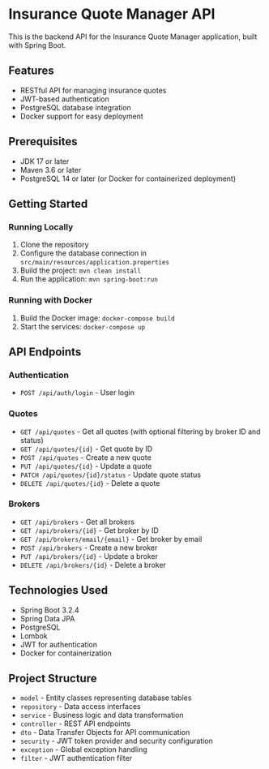 
# Insurance Quote Manager API

This is the backend API for the Insurance Quote Manager application, built with Spring Boot.

## Features

- RESTful API for managing insurance quotes
- JWT-based authentication
- PostgreSQL database integration
- Docker support for easy deployment

## Prerequisites

- JDK 17 or later
- Maven 3.6 or later
- PostgreSQL 14 or later (or Docker for containerized deployment)

## Getting Started

### Running Locally

1. Clone the repository
2. Configure the database connection in `src/main/resources/application.properties`
3. Build the project: `mvn clean install`
4. Run the application: `mvn spring-boot:run`

### Running with Docker

1. Build the Docker image: `docker-compose build`
2. Start the services: `docker-compose up`

## API Endpoints

### Authentication

- `POST /api/auth/login` - User login

### Quotes

- `GET /api/quotes` - Get all quotes (with optional filtering by broker ID and status)
- `GET /api/quotes/{id}` - Get quote by ID
- `POST /api/quotes` - Create a new quote
- `PUT /api/quotes/{id}` - Update a quote
- `PATCH /api/quotes/{id}/status` - Update quote status
- `DELETE /api/quotes/{id}` - Delete a quote

### Brokers

- `GET /api/brokers` - Get all brokers
- `GET /api/brokers/{id}` - Get broker by ID
- `GET /api/brokers/email/{email}` - Get broker by email
- `POST /api/brokers` - Create a new broker
- `PUT /api/brokers/{id}` - Update a broker
- `DELETE /api/brokers/{id}` - Delete a broker

## Technologies Used

- Spring Boot 3.2.4
- Spring Data JPA
- PostgreSQL
- Lombok
- JWT for authentication
- Docker for containerization

## Project Structure

- `model` - Entity classes representing database tables
- `repository` - Data access interfaces
- `service` - Business logic and data transformation
- `controller` - REST API endpoints
- `dto` - Data Transfer Objects for API communication
- `security` - JWT token provider and security configuration
- `exception` - Global exception handling
- `filter` - JWT authentication filter
